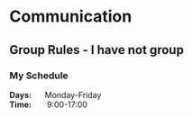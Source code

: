 # Communication

## Group Rules - I have not group

<h3>My Schedule</h3>
<p>
  <b>Days:&nbsp;&nbsp;&nbsp;&nbsp;&nbsp;&nbsp;</b> Monday-Friday <br>
  <b>Time:</b> &nbsp;&nbsp;&nbsp;&nbsp;&nbsp;&nbsp;9:00-17:00
</p>
